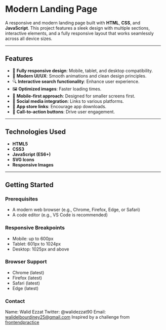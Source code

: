 # Modern Landing Page

A responsive and modern landing page built with **HTML**, **CSS**, and **JavaScript**. This project features a sleek design with multiple sections, interactive elements, and a fully responsive layout that works seamlessly across all device sizes.

---

## Features
- 📱 **Fully responsive design**: Mobile, tablet, and desktop compatibility.
- 🎨 **Modern UI/UX**: Smooth animations and clean design principles.
- 🔍 **Interactive search functionality**: Enhance user experience.
- 🖼️ **Optimized images**: Faster loading times.
- 📱 **Mobile-first approach**: Designed for smaller screens first.
- 🔗 **Social media integration**: Links to various platforms.
- 📲 **App store links**: Encourage app downloads.
- 🎯 **Call-to-action buttons**: Drive user engagement.

---

## Technologies Used
- **HTML5**
- **CSS3**
- **JavaScript (ES6+)**
- **SVG Icons**
- **Responsive Images**

---

## Getting Started

### Prerequisites
- A modern web browser (e.g., Chrome, Firefox, Edge, or Safari)
- A code editor (e.g., VS Code is recommended)

### Responsive Breakpoints ###
- Mobile: up to 600px
- Tablet: 601px to 1024px
- Desktop: 1025px and above

### Browser Support ###
- Chrome (latest)
- Firefox (latest)
- Safari (latest)
- Edge (latest)

### Contact ###
Name: Walid Ezzat
Twitter: @walidezzat90
Email: walidelbourdiney25@gmail.com
Inspired by a challenge from [frontendpractice](https://www.frontendpractice.com/)
